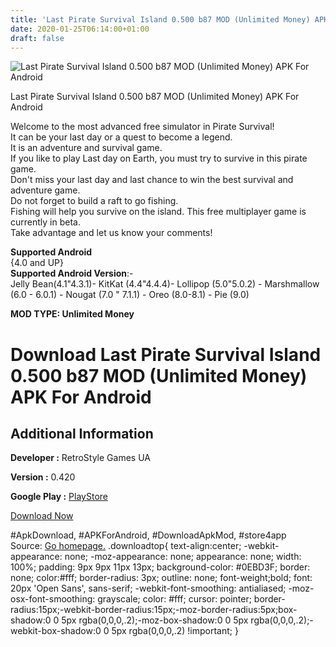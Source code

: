 ```yaml
---
title: 'Last Pirate Survival Island 0.500 b87 MOD (Unlimited Money) APK For Android'
date: 2020-01-25T06:14:00+01:00
draft: false
---
```


![Last Pirate Survival Island 0.500 b87 MOD (Unlimited Money) APK For Android](https://i1.wp.com/apkhome.net/wp-content/uploads/2020/01/Last-Pirate-Survival-Island-0.500-b87-MOD-Unlimited-Money.png "Last Pirate Survival Island 0.500 b87 MOD (Unlimited Money) APK For Android")

  

Last Pirate Survival Island 0.500 b87 MOD (Unlimited Money) APK For Android

Welcome to the most advanced free simulator in Pirate Survival!  
It can be your last day or a quest to become a legend.  
It is an adventure and survival game.  
If you like to play Last day on Earth, you must try to survive in this pirate game.  
Don't miss your last day and last chance to win the best survival and adventure game.  
Do not forget to build a raft to go fishing.  
Fishing will help you survive on the island. This free multiplayer game is currently in beta.  
Take advantage and let us know your comments!

**Supported Android**  
{4.0 and UP}  
**Supported Android Version**:-  
Jelly Bean(4.1"4.3.1)- KitKat (4.4"4.4.4)- Lollipop (5.0"5.0.2) - Marshmallow (6.0 - 6.0.1) - Nougat (7.0 " 7.1.1) - Oreo (8.0-8.1) - Pie (9.0)

**MOD TYPE: Unlimited Money**

Download Last Pirate Survival Island 0.500 b87 MOD (Unlimited Money) APK For Android
====================================================================================

Additional Information
----------------------

**Developer :** RetroStyle Games UA

**Version :** 0.420

**Google Play :** [PlayStore](https://play.google.com/store/apps/details?id=com.RetrostyleGames.LastPirate.deadthieves)

  

[Download Now](https://store4app.co/post/last-pirate-survival-island-0-500-b87-mod-unlimited-money-apk-for-android_1579883690)

  
#ApkDownload, #APKForAndroid, #DownloadApkMod, #store4app  
Source: [Go homepage.](https://store4app.co/post/last-pirate-survival-island-0-500-b87-mod-unlimited-money-apk-for-android_1579883690) .downloadtop{ text-align:center; -webkit-appearance: none; -moz-appearance: none; appearance: none; width: 100%; padding: 9px 9px 11px 13px; background-color: #0EBD3F; border: none; color:#fff; border-radius: 3px; outline: none; font-weight;bold; font: 20px 'Open Sans', sans-serif; -webkit-font-smoothing: antialiased; -moz-osx-font-smoothing: grayscale; color: #fff; cursor: pointer; border-radius:15px;-webkit-border-radius:15px;-moz-border-radius:5px;box-shadow:0 0 5px rgba(0,0,0,.2);-moz-box-shadow:0 0 5px rgba(0,0,0,.2);-webkit-box-shadow:0 0 5px rgba(0,0,0,.2) !important; }